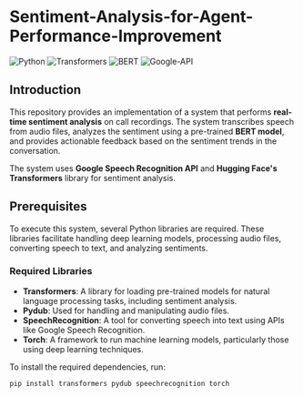 # Sentiment-Analysis-for-Agent-Performance-Improvement

![Python](https://img.shields.io/badge/python-3.x-blue)
![Transformers](https://img.shields.io/badge/transformers-4.x-green)
![BERT](https://img.shields.io/badge/BERT-multilingual-brightgreen)
![Google-API](https://img.shields.io/badge/Google_Speech_API-active-red)

## Introduction

This repository provides an implementation of a system that performs **real-time sentiment analysis** on call recordings. The system transcribes speech from audio files, analyzes the sentiment using a pre-trained **BERT model**, and provides actionable feedback based on the sentiment trends in the conversation. 

The system uses **Google Speech Recognition API** and **Hugging Face's Transformers** library for sentiment analysis.

## Prerequisites

To execute this system, several Python libraries are required. These libraries facilitate handling deep learning models, processing audio files, converting speech to text, and analyzing sentiments.

### Required Libraries

- **Transformers**: A library for loading pre-trained models for natural language processing tasks, including sentiment analysis.
- **Pydub**: Used for handling and manipulating audio files.
- **SpeechRecognition**: A tool for converting speech into text using APIs like Google Speech Recognition.
- **Torch**: A framework to run machine learning models, particularly those using deep learning techniques.

To install the required dependencies, run:

```bash
pip install transformers pydub speechrecognition torch
